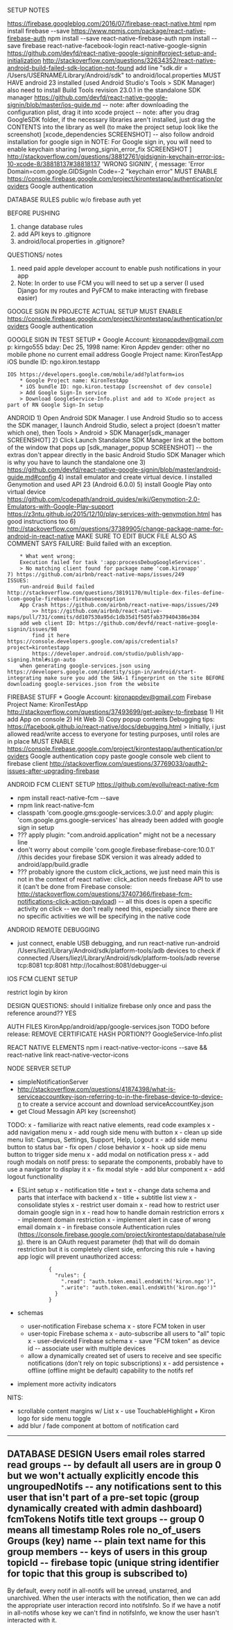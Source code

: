 SETUP NOTES


https://firebase.googleblog.com/2016/07/firebase-react-native.html
	npm install firebase --save
https://www.npmjs.com/package/react-native-firebase-auth
	npm install --save react-native-firebase-auth
	npm install --save firebase react-native-facebook-login react-native-google-signin
	https://github.com/devfd/react-native-google-signin#project-setup-and-initialization
http://stackoverflow.com/questions/32634352/react-native-android-build-failed-sdk-location-not-found
	add line "sdk.dir = /Users/USERNAME/Library/Android/sdk" to android/local.properties
	MUST HAVE android 23 installed (used Android Studio's Tools > SDK Manager)
	also need to install Build Tools revision 23.0.1 in the standalone SDK manager
https://github.com/devfd/react-native-google-signin/blob/master/ios-guide.md
	-- note: after downloading the configuration plist, drag it into xcode project
	-- note: after you drag GoogleSDK folder, if the necessary libraries aren't installed, just drag the CONTENTS into the library as well (to make the project setup look like the screenshot) [xcode_dependencies SCREENSHOT]
	-- also follow android installation for google sign in
NOTE: For Google sign in, you will need to enable keychain sharing [wrong_signin_error_fix SCREENSHOT ]
	http://stackoverflow.com/questions/38812761/gidsignin-keychain-error-ios-10-xcode-8/38818137#38818137
	'WRONG SIGNIN', { message: 'Error Domain=com.google.GIDSignIn Code=-2 "keychain error"
MUST ENABLE https://console.firebase.google.com/project/kirontestapp/authentication/providers Google authentication

DATABASE RULES public w/o firebase auth yet

BEFORE PUSHING
1. change database rules
2. add API keys to .gitignore
3. android/local.properties in .gitignore?

QUESTIONS/ notes
1. need paid apple developer account to enable push notifications in your app
2. Note: In order to use FCM you will need to set up a server (I used Django for my routes and PyFCM to make interacting with firebase easier)


GOOGLE SIGN IN PROJECTE ACTUAL SETUP
MUST ENABLE https://console.firebase.google.com/project/kirontestapp/authentication/providers Google authentication


GOOGLE SIGN IN TEST SETUP
	* Google Account: kironappdev@gmail.com
		p: kirngo555
		bday: Dec 25, 1998
		name: Kiron Appdev
		gender: other
		no mobile phone
		no current email address
	Google Project name: KironTestApp
	iOS bundle ID: ngo.kiron.testapp


	IOS https://developers.google.com/mobile/add?platform=ios
		* Google Project name: KironTestApp
		* iOS bundle ID: ngo.kiron.testapp [screenshot of dev console]
		> Add Google Sign-In service
		> Download GoogleService-Info.plist and add to XCode project as part of RN Google Sign-In setup

ANDROID
	1) Open Android SDK Manager. I use Android Studio so to access the SDK manager, I launch Android Studio, select a project (doesn't matter which one), then Tools > Android > SDK Manager[sdk_manager SCREENSHOT]
	2) Click Launch Standalone SDK Manager link at the bottom of the window that pops up [sdk_manager_popup SCREENSHOT] -- the extras don't appear directly in the basic Android Studio SDK Manager which is why you have to launch the standalone one
	3) https://github.com/devfd/react-native-google-signin/blob/master/android-guide.md#config
	4) install emulator and create virtual device. I installed Genymotion and used API 23 (Android 6.0.0)
	5) install Google Play onto virtual device https://github.com/codepath/android_guides/wiki/Genymotion-2.0-Emulators-with-Google-Play-support
		https://z3ntu.github.io/2015/12/10/play-services-with-genymotion.html has good instructions too
	6) http://stackoverflow.com/questions/37389905/change-package-name-for-android-in-react-native MAKE SURE TO EDIT BUCK FILE ALSO AS COMMENT SAYS
		FAILURE: Build failed with an exception.

		* What went wrong:
		Execution failed for task ':app:processDebugGoogleServices'.
		> No matching client found for package name 'com.kironapp'
	7) https://github.com/airbnb/react-native-maps/issues/249
	ISSUES:
		run-android Build failed http://stackoverflow.com/questions/38191170/multiple-dex-files-define-lcom-google-firebase-firebaseexception
		App Crash https://github.com/airbnb/react-native-maps/issues/249
			>> https://github.com/airbnb/react-native-maps/pull/731/commits/dd107530a95dc1db35d1f505fab379404386e304
		add web client ID: https://github.com/devfd/react-native-google-signin/issues/98
			find it here https://console.developers.google.com/apis/credentials?project=kirontestapp
			https://developer.android.com/studio/publish/app-signing.html#sign-auto
		when generating google-services.json using https://developers.google.com/identity/sign-in/android/start-integrating make sure you add the SHA-1 fingerprint on the site BEFORE downloading google-services.json from the website


FIREBASE STUFF
	* Google Account: kironappdev@gmail.com
	Firebase Project Name: KironTestApp
	http://stackoverflow.com/questions/37493699/get-apikey-to-firebase
		1) Hit add App on console
		2) Hit Web
		3) Copy popup contents
	Debugging tips: https://facebook.github.io/react-native/docs/debugging.html
	> Initially, i just allowed read/write access to everyone for testing purposes, until roles are in place
	MUST ENABLE https://console.firebase.google.com/project/kirontestapp/authentication/providers Google authentication
	copy paste google console web client to firebase client http://stackoverflow.com/questions/37769033/oauth2-issues-after-upgrading-firebase

ANDROID FCM CLIENT SETUP https://github.com/evollu/react-native-fcm
- npm install react-native-fcm --save
- rnpm link react-native-fcm
- classpath 'com.google.gms:google-services:3.0.0' and apply plugin: 'com.google.gms.google-services' has already been added with google sign in setup
- ???   apply plugin: "com.android.application" might not be a necessary line
- don't worry about compile 'com.google.firebase:firebase-core:10.0.1' //this decides your firebase SDK version it was already added to android/app/build.gradle
- ??? probably ignore the custom click_actions, we just need main
	this is not in the context of react native: click_action needs firebase API to use it (can't be done from Firebase console: http://stackoverflow.com/questions/37407366/firebase-fcm-notifications-click-action-payload) -- all this does is open a specific activity on click -- we don't really need this, especially since there are no specific activities we will be specifying in the native code

ANDROID REMOTE DEBUGGING
- just connect, enable USB debugging, and run react-native run-android
/Users/liezl/Library/Android/sdk/platform-tools/adb devices to check if connected
/Users/liezl/Library/Android/sdk/platform-tools/adb reverse tcp:8081 tcp:8081
http://localhost:8081/debugger-ui

IOS FCM CLIENT SETUP

restrict login by kiron

DESIGN QUESTIONS:
should I initialize firebase only once and pass the reference around?? YES

AUTH FILES
KironApp/android/app/google-services.json
	TODO before release: REMOVE CERTIFICATE HASH PORTION??
GoogleService-Info.plist

REACT NATIVE ELEMENTS
npm i react-native-vector-icons --save && react-native link react-native-vector-icons

NODE SERVER SETUP
- simpleNotificationServer
- http://stackoverflow.com/questions/41874398/what-is-serviceaccountkey-json-referring-to-in-the-firebase-device-to-device-n to create a service account and download serviceAccountKey.json
- get Cloud Messagin API key (screenshot)

TODO:
x - familiarize with react native elements, read code examples
x - add navigation menu
	x - add rough side menu with button
	x - clean up side menu list: Campus, Settings, Support, Help, Logout
	x - add side menu button to status bar
	- fix open / close behavior
	x - hook up side menu button to trigger side menu
x - add modal on notification press
	x - add rough modals on notif press: to separate the components, probably have to use a navigator to display it
	x - fix modal style
	- add blur component
x - add logout functionality
- ESLint setup
x - notification title + text
	x - change data schema and parts that interface with backend
	x - title + subtitle list view
x - consolidate styles
x - restrict user domain
	x - read how to restrict user domain google sign in
	x - read how to handle domain restriction errors
	x - implement domain restriction
	x - implement alert in case of wrong email domain
	x	- in firebase console Authentication rules (https://console.firebase.google.com/project/kirontestapp/database/rules). there is an OAuth request parameter (hd) that will do domain restriction but it is completely client side, enforcing this rule + having app logic will prevent unauthorized access:

				{
				  "rules": {
				    ".read": "auth.token.email.endsWith('kiron.ngo')",
				    ".write": "auth.token.email.endsWith('kiron.ngo')"
				  }
				}

- schemas
	- user-notification Firebase schema
		x - store FCM token in user
	- user-topic Firebase schema
		x - auto-subscribe all users to "all" topic
	x - user-deviceId Firebase schema
		x - save "FCM token" as device id -- associate user with multiple devices
	- allow a dynamically created set of users to receive and see specific notifications (don't rely on topic subscriptions)
x - add persistence + offline (offline might be default) capability to the notifs ref
- implement more activity indicators


NITS:
- scrollable content margins w/ List
x - use TouchableHighlight + Kiron logo for side menu toggle
- add blur / fade component at bottom of notification card


------------
DATABASE DESIGN
Users
	email
	roles
	starred
	read
	groups -- by default all users are in group 0 but we won't actually explicitly encode this
	ungroupedNotifs -- any notifications sent to this user that isn't part of a pre-set topic (group dynamically created with admin dashboard)
	fcmTokens
Notifs
	title
	text
	groups -- group 0 means all
	timestamp
Roles
	role
	no_of_users
Groups (key)
	name -- plain text name for this group
	members -- keys of users in this group
	topicId -- firebase topic (unique string identifier for topic that this group is subscribed to)
---------

By default, every notif in all-notifs will be unread, unstarred, and unarchived. When the user interacts with the notification, then we can add the appropriate user interaction record into notifsInfo. So if we have a notif in all-notifs whose key we can't find in notifsInfo, we know the user hasn't interacted with it.